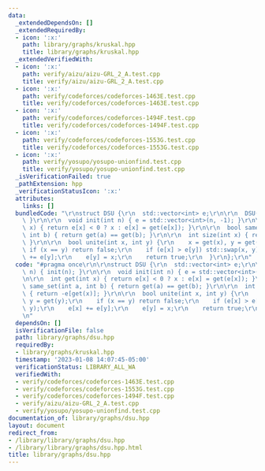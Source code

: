 ```yaml
---
data:
  _extendedDependsOn: []
  _extendedRequiredBy:
  - icon: ':x:'
    path: library/graphs/kruskal.hpp
    title: library/graphs/kruskal.hpp
  _extendedVerifiedWith:
  - icon: ':x:'
    path: verify/aizu/aizu-GRL_2_A.test.cpp
    title: verify/aizu/aizu-GRL_2_A.test.cpp
  - icon: ':x:'
    path: verify/codeforces/codeforces-1463E.test.cpp
    title: verify/codeforces/codeforces-1463E.test.cpp
  - icon: ':x:'
    path: verify/codeforces/codeforces-1494F.test.cpp
    title: verify/codeforces/codeforces-1494F.test.cpp
  - icon: ':x:'
    path: verify/codeforces/codeforces-1553G.test.cpp
    title: verify/codeforces/codeforces-1553G.test.cpp
  - icon: ':x:'
    path: verify/yosupo/yosupo-unionfind.test.cpp
    title: verify/yosupo/yosupo-unionfind.test.cpp
  _isVerificationFailed: true
  _pathExtension: hpp
  _verificationStatusIcon: ':x:'
  attributes:
    links: []
  bundledCode: "\r\nstruct DSU {\r\n  std::vector<int> e;\r\n\r\n  DSU(int n) { init(n);\
    \ }\r\n\r\n  void init(int n) { e = std::vector<int>(n, -1); }\r\n\r\n  int get(int\
    \ x) { return e[x] < 0 ? x : e[x] = get(e[x]); }\r\n\r\n  bool same_set(int a,\
    \ int b) { return get(a) == get(b); }\r\n\r\n  int size(int x) { return -e[get(x)];\
    \ }\r\n\r\n  bool unite(int x, int y) {\r\n    x = get(x), y = get(y);\r\n   \
    \ if (x == y) return false;\r\n    if (e[x] > e[y]) std::swap(x, y);\r\n    e[x]\
    \ += e[y];\r\n    e[y] = x;\r\n    return true;\r\n  }\r\n};\r\n"
  code: "#pragma once\r\n\r\nstruct DSU {\r\n  std::vector<int> e;\r\n\r\n  DSU(int\
    \ n) { init(n); }\r\n\r\n  void init(int n) { e = std::vector<int>(n, -1); }\r\
    \n\r\n  int get(int x) { return e[x] < 0 ? x : e[x] = get(e[x]); }\r\n\r\n  bool\
    \ same_set(int a, int b) { return get(a) == get(b); }\r\n\r\n  int size(int x)\
    \ { return -e[get(x)]; }\r\n\r\n  bool unite(int x, int y) {\r\n    x = get(x),\
    \ y = get(y);\r\n    if (x == y) return false;\r\n    if (e[x] > e[y]) std::swap(x,\
    \ y);\r\n    e[x] += e[y];\r\n    e[y] = x;\r\n    return true;\r\n  }\r\n};\r\
    \n"
  dependsOn: []
  isVerificationFile: false
  path: library/graphs/dsu.hpp
  requiredBy:
  - library/graphs/kruskal.hpp
  timestamp: '2023-01-08 14:07:45-05:00'
  verificationStatus: LIBRARY_ALL_WA
  verifiedWith:
  - verify/codeforces/codeforces-1463E.test.cpp
  - verify/codeforces/codeforces-1553G.test.cpp
  - verify/codeforces/codeforces-1494F.test.cpp
  - verify/aizu/aizu-GRL_2_A.test.cpp
  - verify/yosupo/yosupo-unionfind.test.cpp
documentation_of: library/graphs/dsu.hpp
layout: document
redirect_from:
- /library/library/graphs/dsu.hpp
- /library/library/graphs/dsu.hpp.html
title: library/graphs/dsu.hpp
---
```

